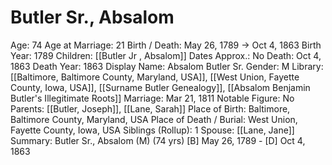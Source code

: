 # Butler Sr., Absalom

Age: 74
Age at Marriage: 21
Birth / Death: May 26, 1789 → Oct 4, 1863
Birth Year: 1789
Children: [[Butler Jr , Absalom]]
Dates Approx.: No
Death: Oct 4, 1863
Death Year: 1863
Display Name: Absalom Butler Sr.
Gender: M
Library: [[Baltimore, Baltimore County, Maryland, USA]], [[West Union, Fayette County, Iowa, USA]], [[Surname Butler Genealogy]], [[Absalom Benjamin Butler's Illegitimate Roots]]
Marriage: Mar 21, 1811
Notable Figure: No
Parents: [[Butler, Joseph]], [[Lane, Sarah]]
Place of Birth: Baltimore, Baltimore County, Maryland, USA
Place of Death / Burial: West Union, Fayette County, Iowa, USA
Siblings (Rollup): 1
Spouse: [[Lane, Jane]]
Summary: Butler Sr., Absalom  (M) (74 yrs)
[B] May 26, 1789 - [D] Oct 4, 1863
